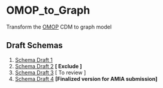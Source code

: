 # OMOP_to_Graph
Transform the [OMOP](https://github.com/OHDSI/CommonDataModel/wiki) CDM to graph model

## Draft Schemas

1. [Schema Draft 1](Draft_schema.md)
1. [Schema Draft 2](draft_schema_option2.md)  **[ Exclude ]**
1. [Schema Draft 3](draft_schema_option3.md) [ To review ]
4. [Schema Draft 4](draft_schema_option4.md) **[Finalized version for AMIA submission]**

